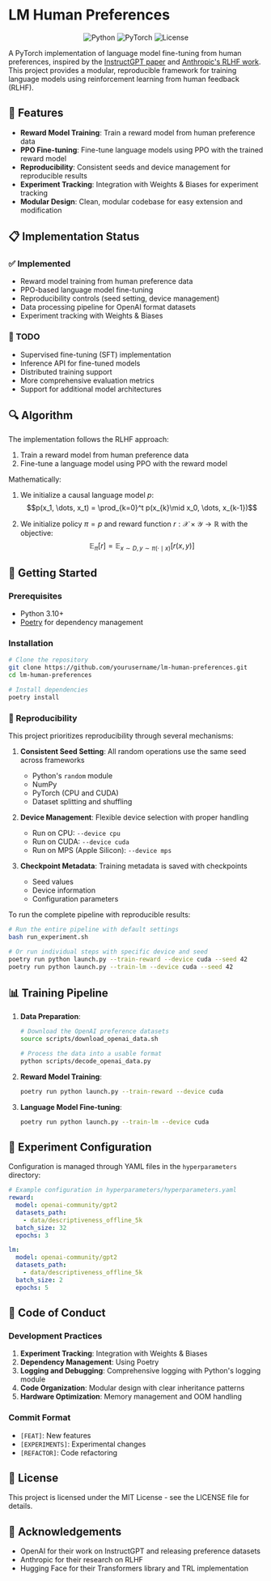 # LM Human Preferences

<div align="center">

![Python](https://img.shields.io/badge/python-3.10-blue.svg)
![PyTorch](https://img.shields.io/badge/PyTorch-2.0+-red.svg)
![License](https://img.shields.io/badge/license-MIT-green.svg)

</div>

A PyTorch implementation of language model fine-tuning from human preferences, inspired by the [InstructGPT paper](https://arxiv.org/abs/2203.02155) and [Anthropic's RLHF work](https://arxiv.org/abs/2204.05862). This project provides a modular, reproducible framework for training language models using reinforcement learning from human feedback (RLHF).

## 🌟 Features

- **Reward Model Training**: Train a reward model from human preference data
- **PPO Fine-tuning**: Fine-tune language models using PPO with the trained reward model
- **Reproducibility**: Consistent seeds and device management for reproducible results
- **Experiment Tracking**: Integration with Weights & Biases for experiment tracking
- **Modular Design**: Clean, modular codebase for easy extension and modification

## 📋 Implementation Status

### ✅ Implemented

- Reward model training from human preference data
- PPO-based language model fine-tuning
- Reproducibility controls (seed setting, device management)
- Data processing pipeline for OpenAI format datasets
- Experiment tracking with Weights & Biases

### 🚧 TODO

- Supervised fine-tuning (SFT) implementation
- Inference API for fine-tuned models
- Distributed training support
- More comprehensive evaluation metrics
- Support for additional model architectures

## 🔍 Algorithm

The implementation follows the RLHF approach:

1. Train a reward model from human preference data
2. Fine-tune a language model using PPO with the reward model

Mathematically:

1. We initialize a causal language model $p$:
   $$p(x_1, \dots, x_t) = \prod_{k=0}^t p(x_{k}\mid x_0, \dots, x_{k-1})$$

2. We initialize policy $\pi=p$ and reward function $r:\mathcal{X}\times \mathcal{Y}\to \mathbb{R}$ with the objective:
   $$\mathbb{E}_\pi[r] = \mathbb{E}_{x\sim D, y\sim \pi(\cdot\mid x)}[r(x, y)]$$

## 🚀 Getting Started

### Prerequisites

- Python 3.10+
- [Poetry](https://python-poetry.org/docs/#installation) for dependency management

### Installation

```bash
# Clone the repository
git clone https://github.com/yourusername/lm-human-preferences.git
cd lm-human-preferences

# Install dependencies
poetry install
```

### 🔄 Reproducibility

This project prioritizes reproducibility through several mechanisms:

1. **Consistent Seed Setting**: All random operations use the same seed across frameworks
   - Python's `random` module
   - NumPy
   - PyTorch (CPU and CUDA)
   - Dataset splitting and shuffling

2. **Device Management**: Flexible device selection with proper handling
   - Run on CPU: `--device cpu`
   - Run on CUDA: `--device cuda`
   - Run on MPS (Apple Silicon): `--device mps`

3. **Checkpoint Metadata**: Training metadata is saved with checkpoints
   - Seed values
   - Device information
   - Configuration parameters

To run the complete pipeline with reproducible results:

```bash
# Run the entire pipeline with default settings
bash run_experiment.sh

# Or run individual steps with specific device and seed
poetry run python launch.py --train-reward --device cuda --seed 42
poetry run python launch.py --train-lm --device cuda --seed 42
```

## 📊 Training Pipeline

1. **Data Preparation**:
   ```bash
   # Download the OpenAI preference datasets
   source scripts/download_openai_data.sh
   
   # Process the data into a usable format
   python scripts/decode_openai_data.py
   ```

2. **Reward Model Training**:
   ```bash
   poetry run python launch.py --train-reward --device cuda
   ```

3. **Language Model Fine-tuning**:
   ```bash
   poetry run python launch.py --train-lm --device cuda
   ```

## 🧪 Experiment Configuration

Configuration is managed through YAML files in the `hyperparameters` directory:

```yaml
# Example configuration in hyperparameters/hyperparameters.yaml
reward:
  model: openai-community/gpt2
  datasets_path:
    - data/descriptiveness_offline_5k
  batch_size: 32
  epochs: 3

lm:
  model: openai-community/gpt2
  datasets_path:
    - data/descriptiveness_offline_5k
  batch_size: 2
  epochs: 5
```

## 📝 Code of Conduct

### Development Practices

1. **Experiment Tracking**: Integration with Weights & Biases
2. **Dependency Management**: Using Poetry
3. **Logging and Debugging**: Comprehensive logging with Python's logging module
4. **Code Organization**: Modular design with clear inheritance patterns
5. **Hardware Optimization**: Memory management and OOM handling

### Commit Format
- `[FEAT]`: New features
- `[EXPERIMENTS]`: Experimental changes
- `[REFACTOR]`: Code refactoring

## 📄 License

This project is licensed under the MIT License - see the LICENSE file for details.

## 🙏 Acknowledgements

- OpenAI for their work on InstructGPT and releasing preference datasets
- Anthropic for their research on RLHF
- Hugging Face for their Transformers library and TRL implementation